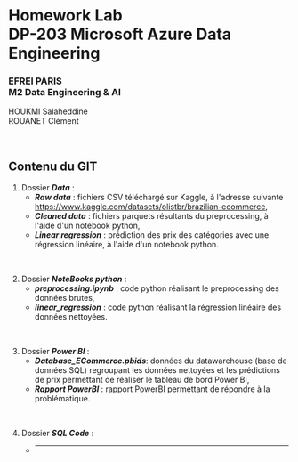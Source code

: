 # Homework Lab <br> DP-203 Microsoft Azure Data Engineering

### EFREI PARIS <br> M2 Data Engineering & AI 

HOUKMI Salaheddine  
ROUANET Clément  

<br>

## Contenu du GIT

1. Dossier ***Data*** :  
   - ***Raw data*** : fichiers CSV téléchargé sur Kaggle, à l'adresse suivante https://www.kaggle.com/datasets/olistbr/brazilian-ecommerce,
   - ***Cleaned data*** : fichiers parquets résultants du preprocessing, à l'aide d'un notebook python,
   - ***Linear regression*** : prédiction des prix des catégories avec une régression linéaire,  à l'aide d'un notebook python.

<br>

2. Dossier ***NoteBooks python*** :
   - ***preprocessing.ipynb*** : code python réalisant le preprocessing des données brutes,
   - ***linear_regression*** : code python réalisant la régression linéaire des données nettoyées.
  
<br>

3. Dossier ***Power BI*** :
   - ***Database_ECommerce.pbids***: données du datawarehouse (base de données SQL) regroupant les données nettoyées et les prédictions de prix permettant de réaliser le tableau de bord Power BI,
   - ***Rapport PowerBI*** : rapport PowerBI permettant de répondre à la problématique.
  
<br>

4. Dossier ***SQL Code*** :
   - ***
   

